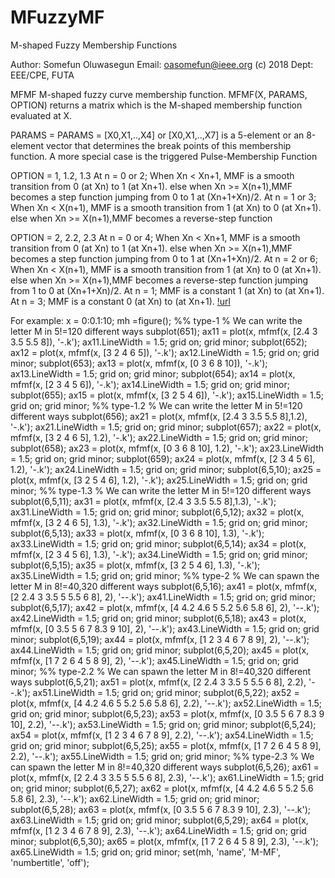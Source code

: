 # MFuzzyMF
M-shaped Fuzzy Membership Functions

Author: Somefun Oluwasegun
Email: oasomefun@ieee.org
(c) 2018
Dept: EEE/CPE, FUTA

MFMF M-shaped fuzzy curve membership function.
  MFMF(X, PARAMS, OPTION) returns a matrix which is the M-shaped
  membership function evaluated at X. 

  PARAMS = PARAMS = [X0,X1,..,X4]  or [X0,X1,..,X7] 
  is a 5-element or an 8-element vector that determines the break points 
  of this membership function.
  A more special case is the triggered Pulse-Membership Function

  OPTION = 1, 1.2, 1.3
  At n = 0 or 2;
  When Xn < Xn+1, MMF is a smooth transition from 0 (at Xn) to 1 (at Xn+1).
  else when Xn >= X(n+1),MMF becomes a step function
  jumping from 0 to 1 at (Xn+1+Xn)/2.
  At n = 1 or 3;
  When Xn < X(n+1), MMF is a smooth transition from 1 (at Xn) to 0 (at Xn+1).
  else when Xn >= X(n+1),MMF becomes a reverse-step function

  OPTION = 2, 2.2, 2.3
  At n = 0 or 4;
  When Xn < Xn+1, MMF is a smooth transition from 0 (at Xn) to 1 (at Xn+1).
  else when Xn >= X(n+1),MMF becomes a step function
  jumping from 0 to 1 at (Xn+1+Xn)/2.
  At n = 2 or 6;
  When Xn < X(n+1), MMF is a smooth transition from 1 (at Xn) to 0 (at Xn+1).
  else when Xn >= X(n+1),MMF becomes a reverse-step function
  jumping from 1 to 0 at (Xn+1+Xn)/2.
  At n = 1;
  MMF is a constant 1 (at Xn) to (at Xn+1).
  At n = 3;
  MMF is a constant 0 (at Xn) to (at Xn+1).
[!url](mfmf_view.svg)

  For example:
    x = 0:0.1:10;
    mh =figure();
    %% type-1
    % We can write the letter M in 5!=120 different ways
    subplot(651); ax11 = plot(x, mfmf(x, [2.4 3 3.5 5.5 8]), '-.k');
    ax11.LineWidth = 1.5;
    grid on; grid minor;
    subplot(652); ax12 = plot(x, mfmf(x, [3 2 4 6 5]), '-.k');
    ax12.LineWidth = 1.5;
    grid on; grid minor;
    subplot(653); ax13 = plot(x, mfmf(x, [0 3 6 8 10]), '-.k');
    ax13.LineWidth = 1.5;
    grid on; grid minor;
    subplot(654); ax14 = plot(x, mfmf(x, [2 3 4 5 6]), '-.k');
    ax14.LineWidth = 1.5;
    grid on; grid minor;
    subplot(655); ax15 = plot(x, mfmf(x, [3 2 5 4 6]), '-.k');
    ax15.LineWidth = 1.5;
    grid on; grid minor;
    %% type-1.2
    % We can write the letter M in 5!=120 different ways
    subplot(656); ax21 = plot(x, mfmf(x, [2.4 3 3.5 5.5 8],1.2), '-.k');
    ax21.LineWidth = 1.5;
    grid on; grid minor;
    subplot(657); ax22 = plot(x, mfmf(x, [3 2 4 6 5], 1.2), '-.k');
    ax22.LineWidth = 1.5;
    grid on; grid minor;
    subplot(658); ax23 = plot(x, mfmf(x, [0 3 6 8 10], 1.2), '-.k');
    ax23.LineWidth = 1.5;
    grid on; grid minor;
    subplot(659); ax24 = plot(x, mfmf(x, [2 3 4 5 6], 1.2), '-.k');
    ax24.LineWidth = 1.5;
    grid on; grid minor;
    subplot(6,5,10); ax25 = plot(x, mfmf(x, [3 2 5 4 6], 1.2), '-.k');
    ax25.LineWidth = 1.5;
    grid on; grid minor;
    %% type-1.3
    % We can write the letter M in 5!=120 different ways
    subplot(6,5,11); ax31 = plot(x, mfmf(x, [2.4 3 3.5 5.5 8],1.3), '-.k');
    ax31.LineWidth = 1.5;
    grid on; grid minor;
    subplot(6,5,12); ax32 = plot(x, mfmf(x, [3 2 4 6 5], 1.3), '-.k');
    ax32.LineWidth = 1.5;
    grid on; grid minor;
    subplot(6,5,13); ax33 = plot(x, mfmf(x, [0 3 6 8 10], 1.3), '-.k');
    ax33.LineWidth = 1.5;
    grid on; grid minor;
    subplot(6,5,14); ax34 = plot(x, mfmf(x, [2 3 4 5 6], 1.3), '-.k');
    ax34.LineWidth = 1.5;
    grid on; grid minor;
    subplot(6,5,15); ax35 = plot(x, mfmf(x, [3 2 5 4 6], 1.3), '-.k');
    ax35.LineWidth = 1.5;
    grid on; grid minor;
    %% type-2
    % We can spawn the letter M in 8!=40,320 different ways
    subplot(6,5,16); ax41 = plot(x, mfmf(x, [2 2.4 3 3.5 5 5.5 6 8], 2), '--.k');
    ax41.LineWidth = 1.5;
    grid on; grid minor;
    subplot(6,5,17); ax42 = plot(x, mfmf(x, [4 4.2 4.6 5 5.2 5.6 5.8 6], 2), '--.k');
    ax42.LineWidth = 1.5;
    grid on; grid minor;
    subplot(6,5,18); ax43 = plot(x, mfmf(x, [0 3.5 5 6 7 8.3 9 10], 2), '--.k');
    ax43.LineWidth = 1.5;
    grid on; grid minor;
    subplot(6,5,19); ax44 = plot(x, mfmf(x, [1 2 3 4 6 7 8 9], 2), '--.k');
    ax44.LineWidth = 1.5;
    grid on; grid minor;
    subplot(6,5,20); ax45 = plot(x, mfmf(x, [1 7 2 6 4 5 8 9], 2), '--.k');
    ax45.LineWidth = 1.5;
    grid on; grid minor;
    %% type-2.2
    % We can spawn the letter M in 8!=40,320 different ways
    subplot(6,5,21); ax51 = plot(x, mfmf(x, [2 2.4 3 3.5 5 5.5 6 8], 2.2), '--.k');
    ax51.LineWidth = 1.5;
    grid on; grid minor;
    subplot(6,5,22); ax52 = plot(x, mfmf(x, [4 4.2 4.6 5 5.2 5.6 5.8 6], 2.2), '--.k');
    ax52.LineWidth = 1.5;
    grid on; grid minor;
    subplot(6,5,23); ax53 = plot(x, mfmf(x, [0 3.5 5 6 7 8.3 9 10], 2.2), '--.k');
    ax53.LineWidth = 1.5;
    grid on; grid minor;
    subplot(6,5,24); ax54 = plot(x, mfmf(x, [1 2 3 4 6 7 8 9], 2.2), '--.k');
    ax54.LineWidth = 1.5;
    grid on; grid minor;
    subplot(6,5,25); ax55 = plot(x, mfmf(x, [1 7 2 6 4 5 8 9], 2.2), '--.k');
    ax55.LineWidth = 1.5;
    grid on; grid minor;
    %% type-2.3
    % We can spawn the letter M in 8!=40,320 different ways
    subplot(6,5,26); ax61 = plot(x, mfmf(x, [2 2.4 3 3.5 5 5.5 6 8], 2.3), '--.k');
    ax61.LineWidth = 1.5;
    grid on; grid minor;
    subplot(6,5,27); ax62 = plot(x, mfmf(x, [4 4.2 4.6 5 5.2 5.6 5.8 6], 2.3), '--.k');
    ax62.LineWidth = 1.5;
    grid on; grid minor;
    subplot(6,5,28); ax63 = plot(x, mfmf(x, [0 3.5 5 6 7 8.3 9 10], 2.3), '--.k');
    ax63.LineWidth = 1.5;
    grid on; grid minor;
    subplot(6,5,29); ax64 = plot(x, mfmf(x, [1 2 3 4 6 7 8 9], 2.3), '--.k');
    ax64.LineWidth = 1.5;
    grid on; grid minor;
    subplot(6,5,30); ax65 = plot(x, mfmf(x, [1 7 2 6 4 5 8 9], 2.3), '--.k');
    ax65.LineWidth = 1.5;
    grid on; grid minor;
    set(mh, 'name', 'M-MF', 'numbertitle', 'off');
